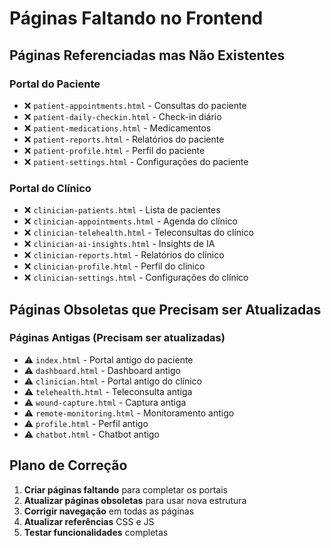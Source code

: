 # Páginas Faltando no Frontend

## Páginas Referenciadas mas Não Existentes

### Portal do Paciente
- ❌ `patient-appointments.html` - Consultas do paciente
- ❌ `patient-daily-checkin.html` - Check-in diário
- ❌ `patient-medications.html` - Medicamentos
- ❌ `patient-reports.html` - Relatórios do paciente
- ❌ `patient-profile.html` - Perfil do paciente
- ❌ `patient-settings.html` - Configurações do paciente

### Portal do Clínico
- ❌ `clinician-patients.html` - Lista de pacientes
- ❌ `clinician-appointments.html` - Agenda do clínico
- ❌ `clinician-telehealth.html` - Teleconsultas do clínico
- ❌ `clinician-ai-insights.html` - Insights de IA
- ❌ `clinician-reports.html` - Relatórios do clínico
- ❌ `clinician-profile.html` - Perfil do clínico
- ❌ `clinician-settings.html` - Configurações do clínico

## Páginas Obsoletas que Precisam ser Atualizadas

### Páginas Antigas (Precisam ser atualizadas)
- ⚠️ `index.html` - Portal antigo do paciente
- ⚠️ `dashboard.html` - Dashboard antigo
- ⚠️ `clinician.html` - Portal antigo do clínico
- ⚠️ `telehealth.html` - Teleconsulta antiga
- ⚠️ `wound-capture.html` - Captura antiga
- ⚠️ `remote-monitoring.html` - Monitoramento antigo
- ⚠️ `profile.html` - Perfil antigo
- ⚠️ `chatbot.html` - Chatbot antigo

## Plano de Correção

1. **Criar páginas faltando** para completar os portais
2. **Atualizar páginas obsoletas** para usar nova estrutura
3. **Corrigir navegação** em todas as páginas
4. **Atualizar referências** CSS e JS
5. **Testar funcionalidades** completas
